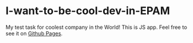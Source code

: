 # I-want-to-be-cool-dev-in-EPAM
My test task for coolest company in the World!
This is JS app.
Feel free to see it on 
[ Github Pages](http://vyacheslavv44.github.io/I-want-to-be-cool-dev-in-EPAM).
